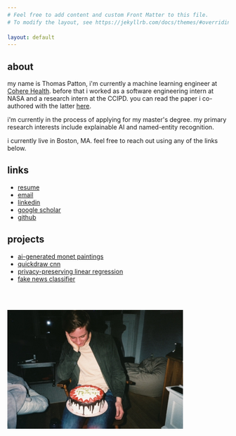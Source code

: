 ```yaml
---
# Feel free to add content and custom Front Matter to this file.
# To modify the layout, see https://jekyllrb.com/docs/themes/#overriding-theme-defaults

layout: default
---
```


## about
my name is Thomas Patton, i'm currently a machine learning engineer at [Cohere Health](https://coherehealth.com/). before that i worked as a software engineering intern at NASA and a research intern at the CCIPD. you can read the paper i co-authored with the latter [here](https://jitc.bmj.com/content/9/Suppl_2/A44).

i'm currently in the process of applying for my master's degree. my primary research interests include explainable AI and named-entity recognition.

i currently live in Boston, MA. feel free to reach out using any of the links below.

## links
* [resume](assets/res5.pdf)
* [email](mailto:tjpatton1@gmail.com)
* [linkedin](https://www.linkedin.com/in/thomas-patton-281901152/)
* [google scholar](https://scholar.google.co.uk/citations?hl=en&user=Ksj2yQcAAAAJ)
* [github](https://github.com/thomaspttn)

## projects
* [ai-generated monet paintings](https://github.com/thomaspttn/dcgan)
* [quickdraw cnn](https://github.com/thomaspttn/quickdrawcnn)
* [privacy-preserving linear regression](https://github.com/thomaspttn/privlinreg)
* [fake news classifier](https://github.com/thpthp1/NewsNeuralizer)



<br><br/>


<img src="assets/me.jpg" alt="drawing" width="400"/>
